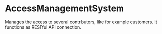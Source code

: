 # AccessManagementSystem
Manages the access to several contributors, like for example customers. It functions as RESTful API connection.
